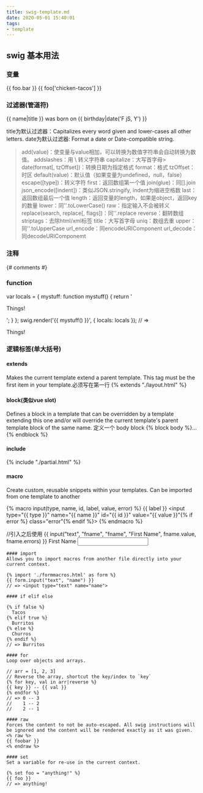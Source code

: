 ```yaml
---
title: swig-template.md
date: 2020-05-01 15:40:01
tags:
- template
---
```

## swig 基本用法
### 变量

{{ foo.bar }} 
{{ foo['chicken-tacos'] }}

### 过滤器(管道符)

{{ name|title }} was born on {{ birthday|date('F jS, Y') }}

title为默认过滤器：Capitalizes every word given and lower-cases all other letters.
date为默认过滤器: Format a date or Date-compatible string.

>add(value)：使变量与value相加，可以转换为数值字符串会自动转换为数值。
>addslashes：用 \ 转义字符串
>capitalize：大写首字母>
>date(format[, tzOffset])：转换日期为指定格式
>format：格式
>tzOffset：时区
>default(value)：默认值（如果变量为undefined，null，false）
>escape([type])：转义字符
>first：返回数组第一个值
>join(glue)：同[].join
>json_encode([indent])：类似JSON.stringify, indent为缩进空格数
>last：返回数组最后一个值
>length：返回变量的length，如果是object，返回key的数量
>lower：同''.toLowerCase()
>raw：指定输入不会被转义
>replace(search, replace[, flags])：同''.replace
>reverse：翻转数组
>striptags：去除html/xml标签
>title：大写首字母
>uniq：数组去重
>upper：同''.toUpperCase
>url_encode：同encodeURIComponent
>url_decode：同decodeURIComponemt
### 注释
{# comments #}
### function

var locals = { mystuff: function mystuff() { return '<p>Things!</p>'; } };
swig.render('{{ mystuff() }}', { locals: locals });
// => <p>Things!</p>

### 逻辑标签(单大括号)
#### extends
Makes the current template extend a parent template. This tag must be the first item in your template.必须写在第一行
{% extends "./layout.html" %}
#### block(类似vue slot)
Defines a block in a template that can be overridden by a template extending this one and/or will override the current template's parent template block of the same name.
定义一个 body block
{% block body %}...{% endblock %}
#### include
{% include "./partial.html" %}
#### macro
Create custom, reusable snippets within your templates.
Can be imported from one template to another

{% macro input(type, name, id, label, value, error) %}
<label for="{{ name }}">{{ label }}</label>
  <input type="{{ type }}" name="{{ name }}" id="{{ id }}" value="{{ value }}"{% if error %} class="error"{% endif %}>
{% endmacro %}

//引入之后使用
{{ input("text", "fname", "fname", "First Name", fname.value, fname.errors) }}
<label for="fname">First Name</label>
<input type="text" name="fname" id="fname" value="">
```
#### import
Allows you to import macros from another file directly into your current context.

{% import './formmacros.html' as form %}
{{ form.input("text", "name") }}
// => <input type="text" name="name">

#### if elif else

{% if false %}
  Tacos
{% elif true %}
  Burritos
{% else %}
  Churros
{% endif %}
// => Burritos

#### for
Loop over objects and arrays.

// arr = [1, 2, 3]
// Reverse the array, shortcut the key/index to `key`
{% for key, val in arr|reverse %}
{{ key }} -- {{ val }}
{% endfor %}
// => 0 -- 3
//    1 -- 2
//    2 -- 1

#### raw
Forces the content to not be auto-escaped. All swig instructions will be ignored and the content will be rendered exactly as it was given.
<% raw %>
{{ foobar }}
<% endraw %>

#### set 
Set a variable for re-use in the current context. 

{% set foo = "anything!" %}
{{ foo }}
// => anything!
